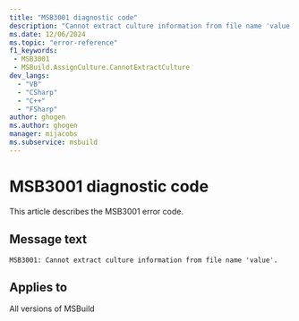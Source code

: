 ```yaml
---
title: "MSB3001 diagnostic code"
description: "Cannot extract culture information from file name 'value'."
ms.date: 12/06/2024
ms.topic: "error-reference"
f1_keywords:
 - MSB3001
 - MSBuild.AssignCulture.CannotExtractCulture
dev_langs:
  - "VB"
  - "CSharp"
  - "C++"
  - "FSharp"
author: ghogen
ms.author: ghogen
manager: mijacobs
ms.subservice: msbuild
---
```


# MSB3001 diagnostic code

<!-- :::ErrorDefinitionDescription::: -->
<!-- :::editable-content name="introDescription"::: -->
This article describes the MSB3001 error code.
<!-- :::editable-content-end::: -->

## Message text

`MSB3001: Cannot extract culture information from file name 'value'.`

<!-- :::editable-content name="postOutputDescription"::: -->
<!--
{StrBegin="MSB3001: "}
-->
<!-- :::editable-content-end::: -->
<!-- :::ErrorDefinitionDescription-end::: -->

## Applies to

All versions of MSBuild
